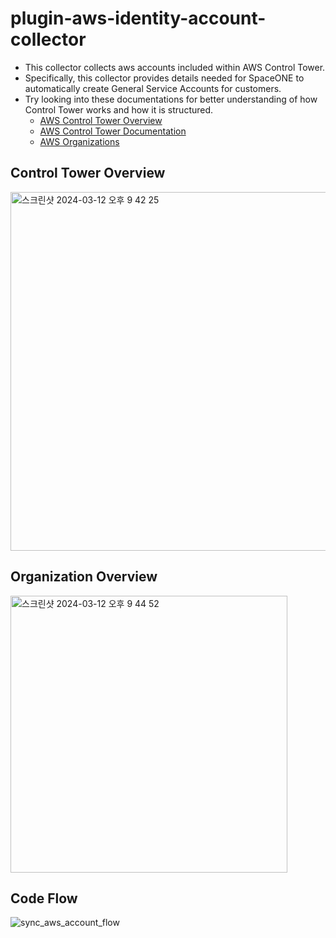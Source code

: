 # plugin-aws-identity-account-collector

* This collector collects aws accounts included within AWS Control Tower.
* Specifically, this collector provides details needed for SpaceONE to automatically create General Service Accounts for
  customers.
* Try looking into these documentations for better understanding of how Control Tower works and how it is structured.
    * [AWS Control Tower Overview](https://docs.aws.amazon.com/controltower/latest/userguide/what-is-control-tower.html)
    * [AWS Control Tower Documentation](https://docs.aws.amazon.com/controltower/latest/userguide/welcome.html)
    * [AWS Organizations](https://docs.aws.amazon.com/organizations/latest/userguide/orgs_introduction.html)
## Control Tower Overview
<img width="574" alt="스크린샷 2024-03-12 오후 9 42 25" src="https://github.com/Sooyoung98/plugin-aws-identity-account-collector/assets/79274380/b5407ffb-e2a8-4488-8c9c-d823cbe1cf3a">

## Organization Overview
<img width="443" alt="스크린샷 2024-03-12 오후 9 44 52" src="https://github.com/Sooyoung98/plugin-aws-identity-account-collector/assets/79274380/5dd430cc-666a-4e9f-b1fc-9bea950157cf">


## Code Flow
![sync_aws_account_flow](https://github.com/Sooyoung98/plugin-aws-identity-account-collector/assets/79274380/bd4abed5-88de-4223-a0fd-7a2fabc2f73f)

